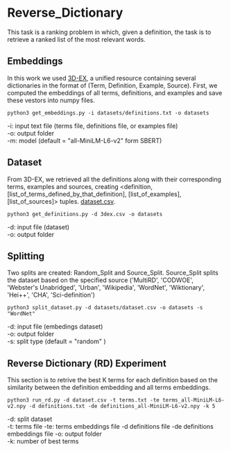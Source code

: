 # Reverse_Dictionary

This task is a ranking problem in which, given a definition, the task is to retrieve a ranked list of the most relevant words. 

## Embeddings ##
In this work we used [3D-EX](https://github.com/F-Almeman/3D-EX/tree/main), a unified resource containing several dictionaries in the format of (Term, Definition, Example, Source). First, we computed the embeddings of all terms, definitions, and examples and save these vestors into numpy files.

```
python3 get_embeddings.py -i datasets/definitions.txt -o datasets 
```
-i: input text file (terms file, definitions file, or examples file) <br/>
-o: output folder <br/>
-m: model (default = "all-MiniLM-L6-v2" form SBERT)

## Dataset ##
From 3D-EX, we retrieved all the definitions along with their corresponding terms, examples and sources, creating <definition, [list_of_terms_defined_by_that_definition], [list_of_examples],  [list_of_sources]> tuples. [dataset.csv](https://drive.google.com/uc?export=download&id=1J9AumQwLZt0B8P6ndbwH-FM4tmdogkqX). 

```
python3 get_definitions.py -d 3dex.csv -o datasets
```
-d: input file (dataset) <br/>
-o: output folder 


## Splitting ##
Two splits are created: Random_Split and Source_Split. Source_Split splits the dataset based on the specified source ('MultiRD', 'CODWOE', 'Webster\'s Unabridged', 'Urban', 'Wikipedia', 'WordNet', 'Wiktionary', 'Hei++', 'CHA', 'Sci-definition')

```
python3 split_dataset.py -d datasets/dataset.csv -o datasets -s "WordNet"
```
-d: input file (embedings dataset) <br/>
-o: output folder <br/>
-s: split type (default = "random" )

## Reverse Dictionary (RD) Experiment ##
This section is to retrive the best K terms for each definition based on the similarity between the definition embedding and all terms embeddings.
```
python3 run_rd.py -d dataset.csv -t terms.txt -te terms_all-MiniLM-L6-v2.npy -d definitions.txt -de definitions_all-MiniLM-L6-v2.npy -k 5 
```
-d: split dataset <br/>
-t: terms file
-te: terms embeddings file
-d definitions file
-de definitions embeddings file
-o: output folder <br/>
-k: number of best terms

